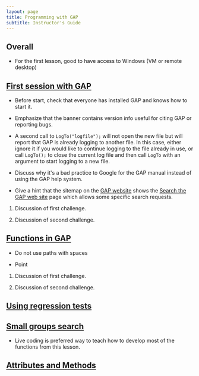 ```yaml
---
layout: page
title: Programming with GAP
subtitle: Instructor's Guide
---
```

## Overall

* For the first lesson, good to have access to Windows (VM or remote desktop)


## [First session with GAP](01-command-line.html)

* Before start, check that everyone has installed GAP and knows how to start it.

* Emphasize that the banner contains version info useful for citing GAP or
reporting bugs.

* A second call to `LogTo("logfile");` will not open the new file but will report
that GAP is already logging to another file. In this case, either ignore it if
you would like to continue logging to the file already in use, or call `LogTo();`
to close the current log file and then call `LogTo` with an argument to start
logging to a new file.

* Discuss why it's a bad practice to Google for the GAP manual instead of
using the GAP help system.

* Give a hint that the sitemap on the [GAP website](http://www.gap-system.org)
shows the [Search the GAP web site](http://www.gap-system.org/search.html) page
which allows some specific search requests.

1.  Discussion of first challenge.

2.  Discussion of second challenge.

## [Functions in GAP](02-func.html)

* Do not use paths with spaces

* Point

1.  Discussion of first challenge.

2.  Discussion of second challenge.

## [Using regression tests](03-testing.html)

## [Small groups search](04-small-groups.html)

* Live coding is preferred way to teach how to develop most of the functions
from this lesson.

## [Attributes and Methods](05-attributes.html)
